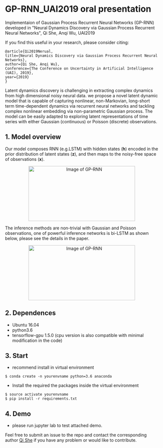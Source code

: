 # GP-RNN_UAI2019 oral presentation
Implementaion of Gaussian Process Recurrent Neural Networks (GP-RNN) developed in "Neural Dynamics Discovery via Gaussian Process Recurrent Neural Networks", Qi She, Anqi Wu, UAI2019

If you find this useful in your research, please consider citing:

    @article{Qi2019Nerual,
    title={Neural Dynamics Discovery via Gaussian Process Recurrent Neural Networks},
    author={Qi She, Anqi Wu},
    Conference={The Conference on Uncertainty in Artificial Intelligence (UAI), 2019},
    year={2019}
    }

Latent dynamics discovery is challenging in extracting complex dynamics from high dimensional noisy neural data. we propose a novel latent dynamic model that is capable of capturing nonlinear, non-Markovian, long-short term time-dependent dynamics via recurrent neural networks and tackling complex nonlinear embedding via non-parametric Gaussian process. The model can be easily adapted to exploring latent representations of time series with either Gaussian (continuous) or Poisson (discrete) observations.

## 1. Model overview
Our model composes RNN (e.g.LSTM) with hidden states (**h**) encoded in the prior distribution of latent states (**z**), and then maps to the noisy-free space of observations (**x**).  
<div  align="center">    
<img src="https://raw.githubusercontent.com/sheqi/GP-RNN_UAI2019/master/figs/scheme.png" width = "350" height = "180" alt="Image of GP-RNN" align=center />
</div>

The inference methods are non-trivial with Gaussian and Poisson observations, one of powerful inference networks is bi-LSTM as shown below, please see the details in the paper.
<div  align="center">    
<img src="https://raw.githubusercontent.com/sheqi/GP-RNN_UAI2019/master/figs/bi-LSTM.png" width = "350" height = "180" alt="Image of GP-RNN" align=center />
</div>

## 2. Dependences
- Ubuntu 16.04
- python3.6
- tensorflow-gpu 1.5.0 (cpu version is also compatible with minimal modification in the code)

## 3. Start
- recommend install in virtual environment
```
$ conda create -n yourenvname python=3.6 anaconda
```
- Install the required the packages inside the virtual environment
```
$ source activate yourenvname
$ pip install -r requirements.txt
```

## 4. Demo
- please run jupyter lab to test attached demo.

Feel free to submit an issue to the repo and contact the corresponding author [Qi She](sheqi1991@gmail.com) if you have any problem or would like to contribute.
